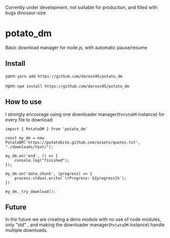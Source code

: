 Currently under development, not suitable for production, and filled with bugs dinosaur-size

# potato_dm 

Basic download manager for node.js, with automatic pause/resume

## Install

yarn:	`yarn add https://github.com/daroxs95/potato_dm`

npm:	`npm install https://github.com/daroxs95/potato_dm`

## How to use
I strongly encourage using one downloader manager(`PotatoDM` instance) for every file to download:
``` 
import { PotatoDM } from 'potato_dm'

const my_dm = new PotatoDM('https://potatobite.github.com/assets/quotes.txt', "./downloads/text/");

my_dm.on('end', () => {
    console.log("finished");
});

my_dm.on('data_chunk', (progress) => {
    process.stdout.write(`\rProgress: ${progress}%`);
})

my_dm._try_download();

```

## Future

In the future we are creating a deno module with no use of node modules, only "std" , and making the downloader manager(`PotatoDM` instance) handle multiple downloads.